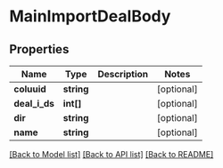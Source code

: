 # MainImportDealBody

## Properties
Name | Type | Description | Notes
------------ | ------------- | ------------- | -------------
**coluuid** | **string** |  | [optional] 
**deal_i_ds** | **int[]** |  | [optional] 
**dir** | **string** |  | [optional] 
**name** | **string** |  | [optional] 

[[Back to Model list]](../../README.md#documentation-for-models) [[Back to API list]](../../README.md#documentation-for-api-endpoints) [[Back to README]](../../README.md)

